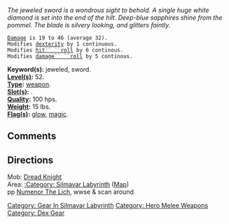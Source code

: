 *The jeweled sword is a wondrous sight to behold. A single huge white
diamond is set into the end of the hilt. Deep-blue sapphires shine from
the pommel. The blade is silvery looking, and glitters faintly.*

[`Damage`](Melee_Weapon_Values.md "wikilink")` is 19 to 46 (average 32).`  
`Modifies `[`dexterity`](Dexterity.md "wikilink")` by 1 continuous.`  
`Modifies `[`hit`` ``roll`](Hit_Roll.md "wikilink")` by 6 continous.`  
`Modifies `[`damage`` ``roll`](Damage_Roll.md "wikilink")` by 5 continous.`

**Keyword(s):** jeweled, sword.  
**[Level(s)](Object_Level.md "wikilink"):** 52.  
**[Type](:Category:_Object_Types.md "wikilink"):**
[weapon](:Category:_Melee_Weapons.md "wikilink").  
**[Slot(s)](Object_Slots.md "wikilink"):** <wielded>.  
**[Quality](Object_Quality.md "wikilink"):** 100 hps.  
**[Weight](Object_Weight.md "wikilink"):** 15 lbs.  
**[Flag(s)](:Category:_Object_Flags.md "wikilink"):**
[glow](Glow_Flag.md "wikilink"), [magic](Magic_Flag.md "wikilink").  

## Comments

## Directions

Mob: [Dread Knight](Dread_Knight "wikilink")  
Area: [:Category: Silmavar
Labyrinth](:Category:_Silmavar_Labyrinth "wikilink")
([Map](Silmavar_Labyrinth_Map.md "wikilink"))  
pp [Numenor The Lich](Numenor_The_Lich "wikilink"), wwse & scan around

[Category: Gear In Silmavar
Labyrinth](Category:_Gear_In_Silmavar_Labyrinth "wikilink") [Category:
Hero Melee Weapons](Category:_Hero_Melee_Weapons "wikilink") [Category:
Dex Gear](Category:_Dex_Gear "wikilink")
